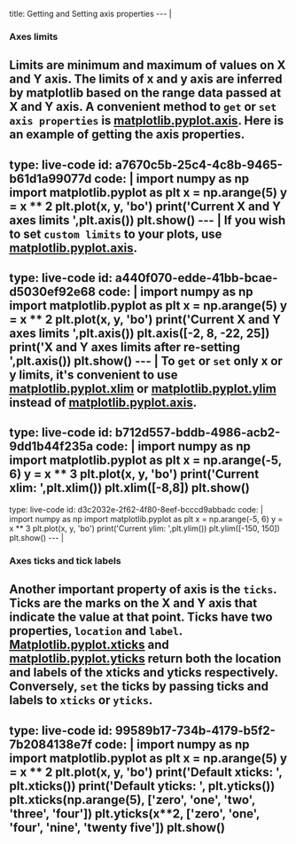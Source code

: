 title: Getting and Setting axis properties
--- |
  ### Axes limits
  Limits are minimum and maximum of values on X and Y axis. The limits of x and y axis are inferred by matplotlib based on the range data passed at X and Y axis. A convenient method to `get` or `set` `axis properties` is [matplotlib.pyplot.axis](https://matplotlib.org/api/_as_gen/matplotlib.pyplot.axis.html#matplotlib.pyplot.axis). Here is an example of getting the axis properties.
---  
type: live-code
id: a7670c5b-25c4-4c8b-9465-b61d1a99077d
code: |
  import numpy as np
  import matplotlib.pyplot as plt
  x = np.arange(5)
  y = x ** 2
  plt.plot(x, y, 'bo')
  print('Current X and Y axes limits ',plt.axis())
  plt.show()
--- |
  If you wish to set `custom limits` to your plots, use [matplotlib.pyplot.axis](https://matplotlib.org/api/_as_gen/matplotlib.pyplot.axis.html#matplotlib.pyplot.axis).
---
type: live-code
id: a440f070-edde-41bb-bcae-d5030ef92e68
code: |
  import numpy as np
  import matplotlib.pyplot as plt
  x = np.arange(5)
  y = x ** 2
  plt.plot(x, y, 'bo')
  print('Current X and Y axes limits ',plt.axis())
  plt.axis([-2, 8, -22, 25])
  print('X and Y axes limits after re-setting ',plt.axis())
  plt.show()
--- |
  To `get` or `set` only x or y limits, it's convenient to use [matplotlib.pyplot.xlim](https://matplotlib.org/api/_as_gen/matplotlib.pyplot.xlim.html#matplotlib.pyplot.xlim) or [matplotlib.pyplot.ylim](https://matplotlib.org/api/_as_gen/matplotlib.pyplot.ylim.html#matplotlib.pyplot.ylim) instead of [matplotlib.pyplot.axis](https://matplotlib.org/api/_as_gen/matplotlib.pyplot.axis.html#matplotlib.pyplot.axis).
---
type: live-code
id: b712d557-bddb-4986-acb2-9dd1b44f235a
code: |
  import numpy as np
  import matplotlib.pyplot as plt
  x = np.arange(-5, 6)
  y = x ** 3
  plt.plot(x, y, 'bo')
  print('Current xlim: ',plt.xlim())
  plt.xlim([-8,8])
  plt.show()
---
type: live-code
id: d3c2032e-2f62-4f80-8eef-bcccd9abbadc
code: |
  import numpy as np
  import matplotlib.pyplot as plt
  x = np.arange(-5, 6)
  y = x ** 3
  plt.plot(x, y, 'bo')
  print('Current ylim: ',plt.ylim())
  plt.ylim([-150, 150])
  plt.show()
--- |
  ### Axes ticks and tick labels
  Another important property of axis is the `ticks`. Ticks are the marks on the X and Y axis that indicate the value at that point. Ticks have two properties, `location` and `label`.  [Matplotlib.pyplot.xticks](https://matplotlib.org/api/_as_gen/matplotlib.pyplot.xticks.html#matplotlib.pyplot.xticks) and [matplotlib.pyplot.yticks](https://matplotlib.org/api/_as_gen/matplotlib.pyplot.yticks.html#matplotlib.pyplot.yticks) return both the location and labels of the xticks and yticks respectively. Conversely, `set` the ticks by passing ticks and labels to `xticks` or `yticks`.
---
type: live-code
id: 99589b17-734b-4179-b5f2-7b2084138e7f
code: |
  import numpy as np
  import matplotlib.pyplot as plt
  x = np.arange(5)
  y = x ** 2
  plt.plot(x, y, 'bo')
  print('Default xticks: ', plt.xticks())
  print('Default yticks: ', plt.yticks())
  plt.xticks(np.arange(5), ['zero', 'one', 'two', 'three', 'four'])
  plt.yticks(x**2, ['zero', 'one', 'four', 'nine', 'twenty five'])
  plt.show()
---
